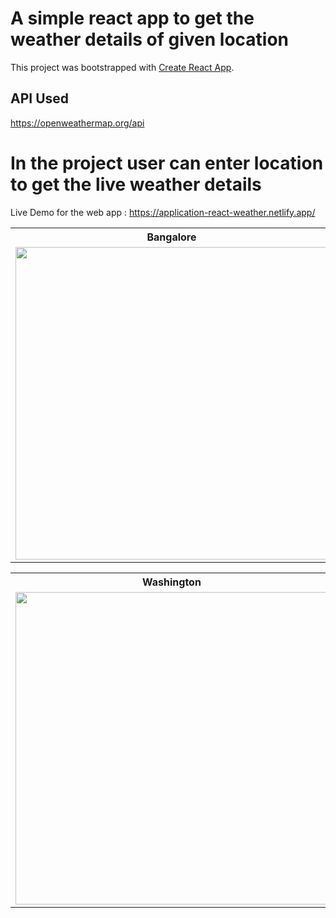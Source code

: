 # A simple react app to get the weather details of given location

This project was bootstrapped with [Create React App](https://github.com/facebook/create-react-app).

## API Used

https://openweathermap.org/api

# In the project user can enter location to get the live weather details

Live Demo for the web app : https://application-react-weather.netlify.app/

<html>
<head>

</head>
<body>


<table>
  <tr>
    <th>Bangalore</th>
    <th>Regina</th>
  </tr>
  <tr>
    <td><img src="https://user-images.githubusercontent.com/82048817/168415830-4d68bebf-6f56-4eee-9409-3b8f3f76bdb9.gif" width="500"></td>
    <td><img src="https://user-images.githubusercontent.com/82048817/168415758-5be92b1f-7701-45eb-8f1c-9460dbd01acd.gif" width="500"></td>
  </tr>
</table>
  
  
  <table>
  <tr>
    <th>Washington</th>
    <th>Alaska</th>
  </tr>
  <tr>
    <td><img src="https://user-images.githubusercontent.com/82048817/168415892-154f6f70-b3f0-4cce-bd54-9016bd7c95e7.gif" width="500"></td>
    <td><img src="https://user-images.githubusercontent.com/82048817/168416106-79b1261f-655b-40c5-99c5-faf41c57133c.gif" width="500"></td>
  </tr>
</table>

</body>
</html>
